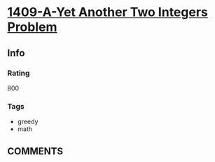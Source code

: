 # [1409-A-Yet Another Two Integers Problem](https://codeforces.com/problemset/problem/1409/A)

## Info

### Rating

800

### Tags

- greedy
- math

## __COMMENTS__

>